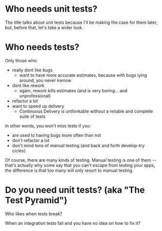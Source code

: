 # Who needs unit tests?

The title talks about unit tests because I'll be making the case for them later, but, before that, let's take a wider look.

# Who needs tests?

Only those who:
- really dont like bugs
  - want to have more accurate estimates, because with bugs lying around, you never kwnow
- dont like rework
  - again, rework kills estimates (and is very boring... and unprofessional)
- refactor a lot
- want to speed up delivery
  - Continuous Delivery is unthinkable without a reliable and complete suite of tests

In other words, you won't miss tests if you:
- are used to having bugs more often than not
- don't refactor a lot
- don't mind tons of manual testing (and back and forth develop-try cicles)

Of course, there are many kinds of testing. Manual testing is one of them -- that's actually why some say that you can't escape
from testing your apps, the difference is that too many will only resort to manual testing.

# Do you need unit tests? (aka "The Test Pyramid")

Who likes when tests break?

When an integration tests fail and you have no idea on how to fix it?

